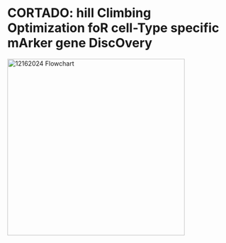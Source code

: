 # CORTADO: hill Climbing Optimization foR cell-Type specific mArker gene DiscOvery

<img src="https://github.com/user-attachments/assets/f9570001-6137-44b6-ac73-989ff8ae1673" width="400" alt="12162024 Flowchart">

